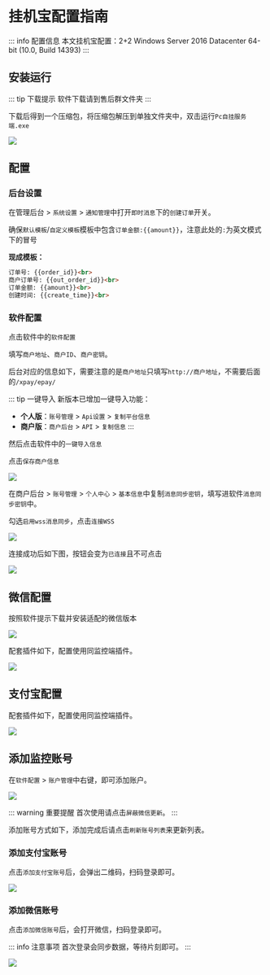 # 挂机宝配置指南

::: info 配置信息
本文挂机宝配置：2+2
Windows Server 2016 Datacenter 64-bit (10.0, Build 14393)
:::

## 安装运行

::: tip 下载提示
软件下载请到售后群文件夹
:::

下载后得到一个压缩包，将压缩包解压到单独文件夹中，双击运行`Pc自挂服务端.exe`

![](https://s2.loli.net/2025/04/01/cuRWkYGbDygBpos.png)

## 配置

### 后台设置

在管理后台 > `系统设置` > `通知管理`中打开`即时消息`下的`创建订单`开关。


确保`默认模板`/`自定义模板`模板中包含`订单金额:{{amount}}`，注意此处的`:`为英文模式下的冒号

**现成模板：**

```html
订单号: {{order_id}}<br>
商户订单号: {{out_order_id}}<br>
订单金额: {{amount}}<br>
创建时间: {{create_time}}<br>
```

### 软件配置

点击软件中的`软件配置`

填写`商户地址`、`商户ID`、`商户密钥`。

后台对应的信息如下，需要注意的是`商户地址`只填写`http://商户地址`，不需要后面的`/xpay/epay/`

::: tip 一键导入
新版本已增加一键导入功能：
- **个人版**：`账号管理` > `Api设置` > `复制平台信息`
- **商户版**：`商户后台` > `API` > `复制信息`
:::


然后点击软件中的`一键导入信息`

点击`保存商户信息`

![](https://s2.loli.net/2025/04/01/9kucmOfCP2ToSiH.png)

在商户后台 > `账号管理` > `个人中心` > `基本信息`中复制`消息同步密钥`，填写进软件`消息同步密钥`中。


勾选`启用wss消息同步`，点击`连接WSS`

![](https://s2.loli.net/2025/04/01/PLpJwEOG1joT8mh.png)

连接成功后如下图，按钮会变为`已连接`且不可点击

![](https://s2.loli.net/2025/04/01/embf75QFnVSYGhD.png)

## 微信配置

按照软件提示下载并安装适配的微信版本

![](https://s2.loli.net/2025/04/01/CVjthfAecqYmisP.png)

配套插件如下，配置使用同监控端插件。

![](https://s2.loli.net/2025/04/01/qBcf6vORKGAVN8y.png)

## 支付宝配置

配套插件如下，配置使用同监控端插件。

![](https://s2.loli.net/2025/04/01/caqifBXnhNEwuK4.png)

## 添加监控账号

在`软件配置` > `账户管理`中右键，即可添加账户。

![](https://s2.loli.net/2025/04/01/8xmwvKfJQzoRM4Y.png)

::: warning 重要提醒
首次使用请点击`屏蔽微信更新`。
:::

添加账号方式如下，添加完成后请点击`刷新账号列表`来更新列表。

### 添加支付宝账号

点击`添加支付宝账号`后，会弹出二维码，扫码登录即可。

![](https://s2.loli.net/2025/04/01/1CsluFTXyqo48hn.png)

### 添加微信账号

点击`添加微信账号`后，会打开微信，扫码登录即可。

::: info 注意事项
首次登录会同步数据，等待片刻即可。
:::

![](https://s2.loli.net/2025/04/01/bfAKIQdM6UzT1wL.png)

